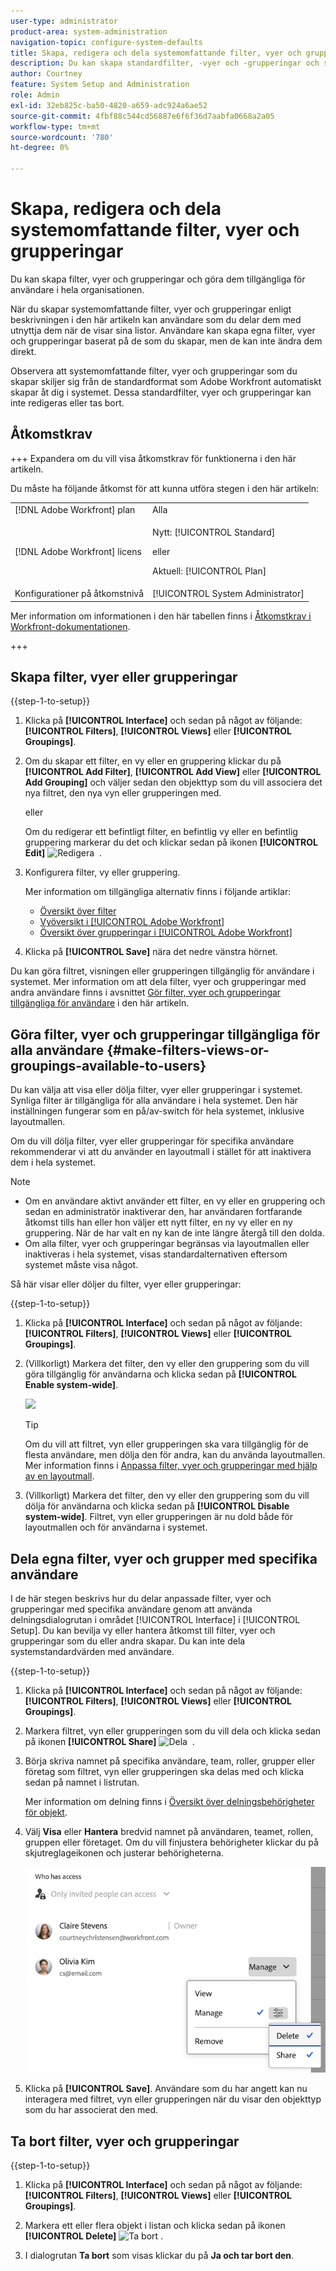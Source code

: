 ```yaml
---
user-type: administrator
product-area: system-administration
navigation-topic: configure-system-defaults
title: Skapa, redigera och dela systemomfattande filter, vyer och grupperingar
description: Du kan skapa standardfilter, -vyer och -grupperingar och sedan göra dem tillgängliga för användare i organisationen.
author: Courtney
feature: System Setup and Administration
role: Admin
exl-id: 32eb825c-ba50-4820-a659-adc924a6ae52
source-git-commit: 4fbf88c544cd56887e6f6f36d7aabfa0668a2a05
workflow-type: tm+mt
source-wordcount: '780'
ht-degree: 0%

---
```


# Skapa, redigera och dela systemomfattande filter, vyer och grupperingar

<!-- Audited: 5/2025 -->

<!--
<p data-mc-conditions="QuicksilverOrClassic.Draft mode">***DON'T DELETE, DRAFT OR HIDE THIS ARTICLE. IT IS LINKED TO THE PRODUCT, THROUGH THE CONTEXT SENSITIVE HELP LINKS. **</p>
-->

Du kan skapa filter, vyer och grupperingar och göra dem tillgängliga för användare i hela organisationen.

När du skapar systemomfattande filter, vyer och grupperingar enligt beskrivningen i den här artikeln kan användare som du delar dem med utnyttja dem när de visar sina listor. Användare kan skapa egna filter, vyer och grupperingar baserat på de som du skapar, men de kan inte ändra dem direkt.

Observera att systemomfattande filter, vyer och grupperingar som du skapar skiljer sig från de standardformat som Adobe Workfront automatiskt skapar åt dig i systemet. Dessa standardfilter, vyer och grupperingar kan inte redigeras eller tas bort.

## Åtkomstkrav

+++ Expandera om du vill visa åtkomstkrav för funktionerna i den här artikeln.

Du måste ha följande åtkomst för att kunna utföra stegen i den här artikeln:

<table style="table-layout:auto"> 
 <col> 
 <col> 
 <tbody> 
  <tr> 
   <td role="rowheader">[!DNL Adobe Workfront] plan</td> 
   <td>Alla</td> 
  </tr> 
  <tr> 
   <td role="rowheader">[!DNL Adobe Workfront] licens</td> 
   <td><p>Nytt: [!UICONTROL Standard]</p>
   eller
   <p>Aktuell: [!UICONTROL Plan]</p>
   </td> 
  </tr>
  <tr> 
  <tr> 
   <td role="rowheader">Konfigurationer på åtkomstnivå</td> 
   <td>[!UICONTROL System Administrator]</td>
  </tr> 
 </tbody> 
</table>

Mer information om informationen i den här tabellen finns i [Åtkomstkrav i Workfront-dokumentationen](/help/quicksilver/administration-and-setup/add-users/access-levels-and-object-permissions/access-level-requirements-in-documentation.md).

+++

## Skapa filter, vyer eller grupperingar

{{step-1-to-setup}}


1. Klicka på **[!UICONTROL Interface]** och sedan på något av följande: **[!UICONTROL Filters]**, **[!UICONTROL Views]** eller **[!UICONTROL Groupings]**.

1. Om du skapar ett filter, en vy eller en gruppering klickar du på **[!UICONTROL Add Filter]**, **[!UICONTROL Add View]** eller **[!UICONTROL Add Grouping]** och väljer sedan den objekttyp som du vill associera det nya filtret, den nya vyn eller grupperingen med.

   eller

   Om du redigerar ett befintligt filter, en befintlig vy eller en befintlig gruppering markerar du det och klickar sedan på ikonen **[!UICONTROL Edit]** ![Redigera &#x200B;](assets/edit-icon.png) .

1. Konfigurera filter, vy eller gruppering.

   Mer information om tillgängliga alternativ finns i följande artiklar:

   * [Översikt över filter](../../../reports-and-dashboards/reports/reporting-elements/filters-overview.md)
   * [Vyöversikt i [!UICONTROL Adobe Workfront]](../../../reports-and-dashboards/reports/reporting-elements/views-overview.md)
   * [Översikt över grupperingar i [!UICONTROL Adobe Workfront]](../../../reports-and-dashboards/reports/reporting-elements/groupings-overview.md)

1. Klicka på **[!UICONTROL Save]** nära det nedre vänstra hörnet.

Du kan göra filtret, visningen eller grupperingen tillgänglig för användare i systemet. Mer information om att dela filter, vyer och grupperingar med andra användare finns i avsnittet [Gör filter, vyer och grupperingar tillgängliga för användare](#make-filters-views-or-groupings-available-to-users) i den här artikeln.


## Göra filter, vyer och grupperingar tillgängliga för alla användare {#make-filters-views-or-groupings-available-to-users}

Du kan välja att visa eller dölja filter, vyer eller grupperingar i systemet. Synliga filter är tillgängliga för alla användare i hela systemet. Den här inställningen fungerar som en på/av-switch för hela systemet, inklusive layoutmallen.

Om du vill dölja filter, vyer eller grupperingar för specifika användare rekommenderar vi att du använder en layoutmall i stället för att inaktivera dem i hela systemet.

>[!NOTE]
>
>* Om en användare aktivt använder ett filter, en vy eller en gruppering och sedan en administratör inaktiverar den, har användaren fortfarande åtkomst tills han eller hon väljer ett nytt filter, en ny vy eller en ny gruppering. När de har valt en ny kan de inte längre återgå till den dolda.
>* Om alla filter, vyer och grupperingar begränsas via layoutmallen eller inaktiveras i hela systemet, visas standardalternativen eftersom systemet måste visa något.

Så här visar eller döljer du filter, vyer eller grupperingar:

{{step-1-to-setup}}

1. Klicka på **[!UICONTROL Interface]** och sedan på något av följande: **[!UICONTROL Filters]**, **[!UICONTROL Views]** eller **[!UICONTROL Groupings]**.

1. (Villkorligt) Markera det filter, den vy eller den gruppering som du vill göra tillgänglig för användarna och klicka sedan på **[!UICONTROL Enable system-wide]**.

   ![](assets/enable-system-wide-fvg.png)

   >[!TIP]
   >
   >Om du vill att filtret, vyn eller grupperingen ska vara tillgänglig för de flesta användare, men dölja den för andra, kan du använda layoutmallen. Mer information finns i [Anpassa filter, vyer och grupperingar med hjälp av en layoutmall](/help/quicksilver/administration-and-setup/customize-workfront/use-layout-templates/customize-fvg-list-controls-layout-template.md).

1. (Villkorligt) Markera det filter, den vy eller den gruppering som du vill dölja för användarna och klicka sedan på **[!UICONTROL Disable system-wide]**. Filtret, vyn eller grupperingen är nu dold både för layoutmallen och för användarna i systemet.


## Dela egna filter, vyer och grupper med specifika användare

I de här stegen beskrivs hur du delar anpassade filter, vyer och grupperingar med specifika användare genom att använda delningsdialogrutan i området [!UICONTROL Interface] i [!UICONTROL Setup]. Du kan bevilja vy eller hantera åtkomst till filter, vyer och grupperingar som du eller andra skapar. Du kan inte dela systemstandardvärden med användare.


{{step-1-to-setup}}

1. Klicka på **[!UICONTROL Interface]** och sedan på något av följande: **[!UICONTROL Filters]**, **[!UICONTROL Views]** eller **[!UICONTROL Groupings]**.

1. Markera filtret, vyn eller grupperingen som du vill dela och klicka sedan på ikonen **[!UICONTROL Share]** ![Dela &#x200B;](assets/share-icon.png) .
1. Börja skriva namnet på specifika användare, team, roller, grupper eller företag som filtret, vyn eller grupperingen ska delas med och klicka sedan på namnet i listrutan.

   Mer information om delning finns i [Översikt över delningsbehörigheter för objekt](../../../workfront-basics/grant-and-request-access-to-objects/sharing-permissions-on-objects-overview.md).

1. Välj **Visa** eller **Hantera** bredvid namnet på användaren, teamet, rollen, gruppen eller företaget. Om du vill finjustera behörigheter klickar du på skjutreglageikonen och justerar behörigheterna.

   ![finjustera behörigheter](assets/fine-tune-permissions.png)

1. Klicka på **[!UICONTROL Save]**. Användare som du har angett kan nu interagera med filtret, vyn eller grupperingen när du visar den objekttyp som du har associerat den med.


## Ta bort filter, vyer och grupperingar

{{step-1-to-setup}}

1. Klicka på **[!UICONTROL Interface]** och sedan på något av följande: **[!UICONTROL Filters]**, **[!UICONTROL Views]** eller **[!UICONTROL Groupings]**.

1. Markera ett eller flera objekt i listan och klicka sedan på ikonen **[!UICONTROL Delete]** ![Ta bort](assets/delete.png) .

1. I dialogrutan **Ta bort** som visas klickar du på **Ja och tar bort den**.
